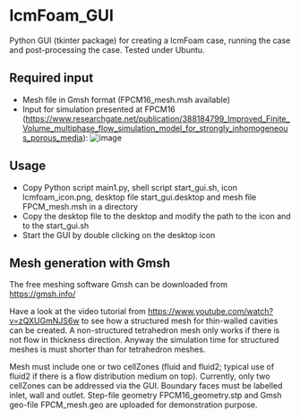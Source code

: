 # lcmFoam_GUI

Python GUI (tkinter package) for creating a lcmFoam case, running the case and post-processing the case.
Tested under Ubuntu.

## Required input
- Mesh file in Gmsh format (FPCM16_mesh.msh available)
- Input for simulation presented at FPCM16 (https://www.researchgate.net/publication/388184799_Improved_Finite_Volume_multiphase_flow_simulation_model_for_strongly_inhomogeneous_porous_media):
![image](https://github.com/user-attachments/assets/0f79836c-f3c0-496c-8ef6-30f0b7fe2851)

## Usage
- Copy Python script main1.py, shell script start_gui.sh, icon lcmfoam_icon.png, desktop file start_gui.desktop and mesh file FPCM_mesh.msh in a directory
- Copy the desktop file to the desktop and modify the path to the icon and to the start_gui.sh
- Start the GUI by double clicking on the desktop icon

## Mesh generation with Gmsh
The free meshing software Gmsh can be downloaded from https://gmsh.info/ 

Have a look at the video tutorial from https://www.youtube.com/watch?v=zQXUGmNJS6w to see how a structured mesh for thin-walled cavities can be created. A non-structured tetrahedron mesh only works if there is not flow in thickness direction. Anyway the simulation time for structured meshes is must shorter than for tetrahedron meshes.

Mesh must include one or two cellZones (fluid and fluid2; typical use of fluid2 if there is a flow distribution medium on top). Currently, only two cellZones can be addressed via the GUI. Boundary faces must be labelled inlet, wall and outlet. Step-file geometry FPCM16_geometry.stp and Gmsh geo-file FPCM_mesh.geo are uploaded for demonstration purpose.
